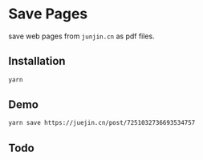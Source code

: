 # Save Pages

save web pages from `junjin.cn` as pdf files.

## Installation

```bash
yarn
```

## Demo

```bash
yarn save https://juejin.cn/post/7251032736693534757
```

## Todo
